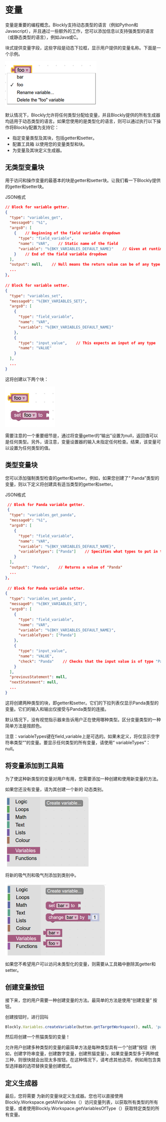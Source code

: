 # 变量

变量是重要的编程概念。Blockly支持动态类型的语言（例如Python和Javascript），并且通过一些额外的工作，您可以添加信息以支持强类型的语言（或静态类型的语言），例如Java或C。

块式提供变量字段，这些字段是动态下拉框，显示用户提供的变量名称。下面是一个示例。

![](variable-dropdown.png)

默认情况下，Blockly允许将任何类型分配给变量，并且Blockly提供的所有生成器均适用于动态类型的语言。如果您使用的是类型化的语言，则可以通过执行以下操作将Blockly配置为支持它：

* 指定变量类型及其块，包括getter和setter。
* 配置工具箱 以使用您的变量类型和块。
* 为变量及其块定义生成器。

## 无类型变量块

用于访问和操作变量的最基本的块是getter和setter块。让我们看一下Blockly提供的getter和setter块。

JSON格式
```JSON
// Block for variable getter.
{
  "type": "variables_get",
  "message0": "%1",
  "args0": [
    {    // Beginning of the field variable dropdown
      "type": "field_variable",
      "name": "VAR",    // Static name of the field
      "variable": "%{BKY_VARIABLES_DEFAULT_NAME}"    // Given at runtime
    }    // End of the field variable dropdown
  ],
  "output": null,    // Null means the return value can be of any type
  ...
},

// Block for variable setter.
{
  "type": "variables_set",
  "message0": "%{BKY_VARIABLES_SET}",
  "args0": [
    {
      "type": "field_variable",
      "name": "VAR",
      "variable": "%{BKY_VARIABLES_DEFAULT_NAME}"
    },
    {
      "type": "input_value",    // This expects an input of any type
      "name": "VALUE"
    }
  ],
  ...
}
```

这将创建以下两个块：

![](getter-and-setter.png)

需要注意的一个重要细节是，通过将变量getter的“输出”设置为null，返回值可以是任何类型。另外，请注意，变量设置器的输入未指定任何检查。结果，该变量可以设置为任何类型的值。

## 类型变量块

您可以添加强制类型检查的getter和setter。例如，如果您创建了“ Panda”类型的变量，则以下定义​​将创建具有适当类型的getter和setter。

JSON格式
```JSON
 // Block for Panda variable getter.
 {
  "type": "variables_get_panda",
  "message0": "%1",
  "args0": [
    {
      "type": "field_variable",
      "name": "VAR",
      "variable": "%{BKY_VARIABLES_DEFAULT_NAME}",
      "variableTypes": ["Panda"]    // Specifies what types to put in the dropdown
    }
  ],
  "output": "Panda",    // Returns a value of "Panda"
  ...
},

 // Block for Panda variable setter.
{
  "type": "variables_set_panda",
  "message0": "%{BKY_VARIABLES_SET}",
  "args0": [
    {
      "type": "field_variable",
      "name": "VAR",
      "variable": "%{BKY_VARIABLES_DEFAULT_NAME}",
      "variableTypes": ["Panda"]
    },
    {
      "type": "input_value",
      "name": "VALUE",
      "check": "Panda"    // Checks that the input value is of type "Panda"
    }
  ],
  "previousStatement": null,
  "nextStatement": null,
  ...
}
```

这将创建两种类型的块，即getter和setter。它们的下拉列表仅显示Panda类型的变量。它们的输入和输出仅接受与Panda类型的连接。

默认情况下，没有视觉指示器来告诉用户正在使用哪种类型。区分变量类型的一种简单方法是按颜色。

注意：variableTypes键在field_variable上是可选的。如果未定义，将仅显示空字符串类型“”的变量。要显示任何类型的所有变量，请使用“ variableTypes”：null。

## 将变量添加到工具箱

为了使这种新类型的变量对用户有用，您需要添加一种创建和使用新变量的方法。

如果您还没有变量，请为其创建一个新的 动态类别。

![](variables-category.png)

将新的吸气剂和吸气剂添加到类别中。

![](variables-category-filled.png)

如果您不希望用户可以访问未类型化的变量，则需要从工具箱中删除其getter和setter。

## 创建变量按钮

接下来，您的用户需要一种创建变量的方法。最简单的方法是使用“创建变量” 按钮。

创建按钮时，进行回叫

```js
Blockly.Variables.createVariable(button.getTargetWorkspace(), null, 'panda');
```

然后将创建一个熊猫类型的变量！

允许用户创建多种类型的变量的最简单方法是每种类型具有一个“创建”按钮（例如，创建字符串变量，创建数字变量，创建熊猫变量）。如果变量类型多于两种或三种，则很快就会出现太多按钮。在这种情况下，请考虑其他选项，例如用包含类型选择器的选项替换变量创建模式。

## 定义生成器

最后，您将需要 为新的变量块定义生成器。您也可以直接使用Blockly.Workspace.getAllVariables（）访问变量列表，以获取所有类型的所有变量，或者使用Blockly.Workspace.getVariablesOfType（）获取特定类型的所有变量。